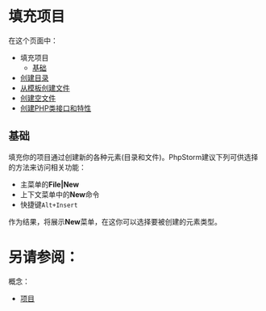 # 填充项目


在这个页面中：

* 填充项目
    * [基础](#基础)
* [创建目录](/如何使用/常规指南/填充项目/创建目录.md)
* [从模板创建文件](/如何使用/常规指南/填充项目/从模板创建文件.md)
* [创建空文件](/如何使用/常规指南/填充项目/创建空文件.md)
* [创建PHP类接口和特性](/如何使用/常规指南/填充项目/创建PHP类接口和特性.md)


## <span id='基础'>基础</span>

填充你的项目通过创建新的各种元素(目录和文件)。PhpStorm建议下列可供选择的方法来访问相关功能：

* 主菜单的**File|New**
* 上下文菜单中的**New**命令
* 快捷键`Alt+Insert`

作为结果，将展示**New**菜单，在这你可以选择要被创建的元素类型。


# 另请参阅：

概念：

* [项目](/参考/要点/项目.md)